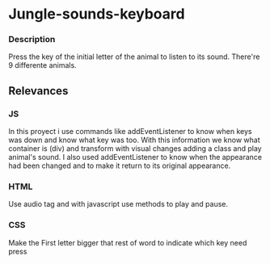 # Jungle-sounds-keyboard
### Description
Press the key of the initial letter of the animal to listen to its sound. There're 9 differente animals.

## Relevances

### JS
In this proyect i use commands like addEventListener to know when keys was down and know what key was too. 
With this information we know what container is (div) and transform with visual changes adding a class and play animal's sound.
I also used addEventListener to know when the appearance had been changed and to make it return to its original appearance.

### HTML
Use audio tag and with javascript use methods to play and pause.

### CSS
Make the First letter bigger that rest of word to indicate which key need press
